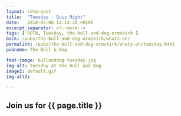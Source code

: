 ```yaml
---
layout: rotw-post
title:  "Tuesday - Quiz Night"
date:   2018-05-06 12:14:30 +0100
excerpt_separator: <!--more-->
tags: [ ROTW, Tuesday, the-bull-and-dog-ormskirk ]
back: /pubs/the-bull-and-dog-ormskirk/whats-on/
permalink: /pubs/the-bull-and-dog-ormskirk/whats-on/tuesday.html
pubname: The Bull & Dog

feat-image: bullanddog-tuesday.jpg
img-alt: Tuesday at the Bull and Dog
image2: default.gif
img-alt2:

---
```


<h2>Join us for {{ page.title }}</h2>